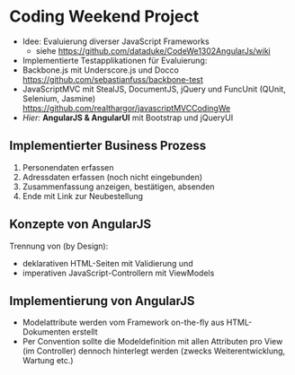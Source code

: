 # Coding Weekend Project 

* Idee: Evaluierung diverser JavaScript Frameworks
   * siehe https://github.com/dataduke/CodeWe1302AngularJs/wiki
* Implementierte Testapplikationen für Evaluierung:
 * Backbone.js mit Underscore.js und Docco https://github.com/sebastianfuss/backbone-test
 * JavaScriptMVC mit StealJS, DocumentJS, jQuery und FuncUnit (QUnit, Selenium, Jasmine) https://github.com/realthargor/javascriptMVCCodingWe
 * _Hier:_ __AngularJS & AngularUI__ mit Bootstrap und jQueryUI
 
## Implementierter Business Prozess

1. Personendaten erfassen
2. Adressdaten erfassen (noch nicht eingebunden)
3. Zusammenfassung anzeigen, bestätigen, absenden
4. Ende mit Link zur Neubestellung

## Konzepte von AngularJS

Trennung von (by Design):

* deklarativen HTML-Seiten mit Validierung und
* imperativen JavaScript-Controllern mit ViewModels

## Implementierung von AngularJS

* Modelattribute werden vom Framework on-the-fly aus HTML-Dokumenten erstellt
* Per Convention sollte die Modeldefinition mit allen Attributen pro View (im Controller) dennoch hinterlegt werden (zwecks Weiterentwicklung, Wartung etc.)

